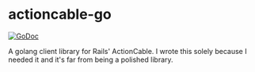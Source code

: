 # actioncable-go

[![GoDoc](https://godoc.org/github.com/bgentry/actioncable-go?status.svg)][godoc]

A golang client library for Rails' ActionCable. I wrote this solely because I
needed it and it's far from being a polished library.

[godoc]: https://godoc.org/github.com/bgentry/actioncable-go
